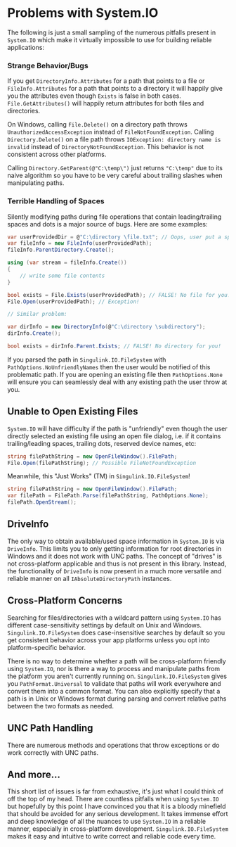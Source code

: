 # Problems with System.IO

The following is just a small sampling of the numerous pitfalls present in `System.IO` which make it virtually impossible to use for building reliable applications:

### Strange Behavior/Bugs

If you get `DirectoryInfo.Attributes` for a path that points to a file or `FileInfo.Attributes` for a path that points to a directory it will happily give you the attributes even though `Exists` is false in both cases. `File.GetAttributes()` will happily return attributes for both files and directories.

On Windows, calling `File.Delete()` on a directory path throws `UnauthorizedAccessException` instead of `FileNotFoundException`. Calling `Directory.Delete()` on a file path throws `IOException: directory name is invalid` instead of `DirectoryNotFoundException`. This behavior is not consistent across other platforms.

Calling `Directory.GetParent(@"C:\temp\")` just returns `"C:\temp"` due to its naive algorithm so you have to be very careful about trailing slashes when manipulating paths.

### Terrible Handling of Spaces

Silently modifying paths during file operations that contain leading/trailing spaces and dots is a major source of bugs. Here are some examples:

```c#
var userProvidedDir = @"C:\directory \file.txt"; // Oops, user put a space after the directory.
var fileInfo = new FileInfo(userProvidedPath);
fileInfo.ParentDirectory.Create();

using (var stream = fileInfo.Create())
{
    // write some file contents
}

bool exists = File.Exists(userProvidedPath); // FALSE! No file for you!
File.Open(userProvidedPath); // Exception!

// Similar problem:

var dirInfo = new DirectoryInfo(@"C:\directory \subdirectory");
dirInfo.Create();

bool exists = dirInfo.Parent.Exists; // FALSE! No directory for you!
```

If you parsed the path in `Singulink.IO.FileSystem` with `PathOptions.NoUnfriendlyNames` then the user would be notified of this problematic path. If you are opening an existing file then `PathOptions.None` will ensure you can seamlessly deal with any existing path the user throw at you.

## Unable to Open Existing Files

`System.IO` will have difficulty if the path is "unfriendly" even though the user directly selected an existing file using an open file dialog, i.e. if it contains trailing/leading spaces, trailing dots, reserved device names, etc:

```c#
string filePathString = new OpenFileWindow().FilePath;
File.Open(filePathString); // Possible FileNotFoundException
```

Meanwhile, this "Just Works" (TM) in `Singulink.IO.FileSystem`!

```c#
string filePathString = new OpenFileWindow().FilePath;
var filePath = FilePath.Parse(filePathString, PathOptions.None);
filePath.OpenStream(); 
```

## DriveInfo

The only way to obtain available/used space information in `System.IO` is via `DriveInfo`. This limits you to only getting information for root directories in Windows and it does not work with UNC paths. The concept of "drives" is not cross-platform applicable and thus is not present in this library. Instead, the functionality of `DriveInfo` is now present in a much more versatile and reliable manner on all `IAbsoluteDirectoryPath` instances.

## Cross-Platform Concerns

Searching for files/directories with a wildcard pattern using `System.IO` has different case-sensitivity settings by default on Unix and Windows. `Singulink.IO.FileSystem` does case-insensitive searches by default so you get consistent behavior across your app platforms unless you opt into platform-specific behavior.

There is no way to determine whether a path will be cross-platform friendly using `System.IO`, nor is there a way to process and manipulate paths from the platform you aren't currently running on. `Singulink.IO.FileSystem` gives you `PathFormat.Universal` to validate that paths will work everywhere and convert them into a common format. You can also explicitly specify that a path is in Unix or Windows format during parsing and convert relative paths between the two formats as needed.

## UNC Path Handling

There are numerous methods and operations that throw exceptions or do work correctly with UNC paths.

## And more...

This short list of issues is far from exhaustive, it's just what I could think of off the top of my head. There are countless pitfalls when using `System.IO` but hopefully by this point I have convinced you that it is a bloody minefield that should be avoided for any serious development. It takes immense effort and deep knowledge of all the nuances to use `System.IO` in a reliable manner, especially in cross-platform development. `Singulink.IO.FileSystem` makes it easy and intuitive to write correct and reliable code every time.